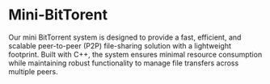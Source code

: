 # Mini-BitTorent
Our mini BitTorrent system is designed to provide a fast, efficient, and scalable peer-to-peer (P2P) file-sharing solution with a lightweight footprint. Built with C++, the system ensures minimal resource consumption while maintaining robust functionality to manage file transfers across multiple peers.
